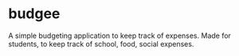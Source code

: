 # budgee
A simple budgeting application to keep track of expenses. Made for students, to keep track of school, food, social expenses.
